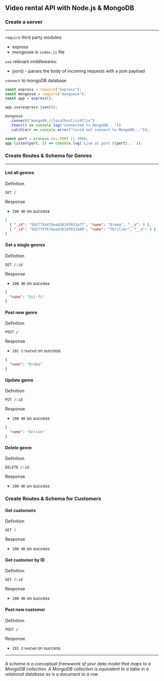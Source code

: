 ## Video rental API with Node.js & MongoDB

### Create a server

---

`require` third party modules:

- express
- mongoose in `index.js` file

`use` relevant middlewares:

- json() - parses the body of incoming requests with a json payload

`connect` to mongoDB database

```javascript
const express = require("express");
const mongoose = require("mongoose");
const app = express();

app.use(express.json());

mongoose
  .connect("mongodb://localhost/vidflix")
  .then(() => console.log("Connected to MongoDB..."))
  .catch(err => console.error("Could not connect to MongoDB..."));

const port = process.env.PORT || 3000;
app.listen(port, () => console.log(`Live at port ${port}...`));
```

### Create Routes & Schema for Genres

---

#### List all genres

Definition

`GET /`

Response

- `200 OK` on success

```json
[
  { "_id": "5b5775d476eab3619f653a7f", "name": "Drama", "__v": 0 },
  { "_id": "5b5775f676eab3619f653a80", "name": "Thriller", "__v": 0 }
]
```

#### Get a single genres

Definition

`GET /:id`

Response

- `200 OK` on success

```json
{
  "name": "Sci-fi"
}
```

#### Post new genre

Definition

`POST /`

Response

- `201 Created` on success

```json
{
  "name": "Drama"
}
```

#### Update genre

Definition

`PUT /:id`

Response

- `200 OK` on success

```json
{
  "name": "Action"
}
```

#### Delete genre

Definition

`DELETE /:id`

Response

- `200 OK` on success

### Create Routes & Schema for Customers

#### Get customers

Definition

`GET /`

Response

- `200 OK` on success

#### Get customer by ID

Definition

`GET /:id`

Response

- `200 OK` on success

#### Post new customer

Definition

`POST /`

Response

- `201 Created` on success

---

###### A schema is a conceptual framework of your data model that maps to a MongoDB collection. A MongoDB collection is equivalent to a table in a relational database as is a document to a row.
